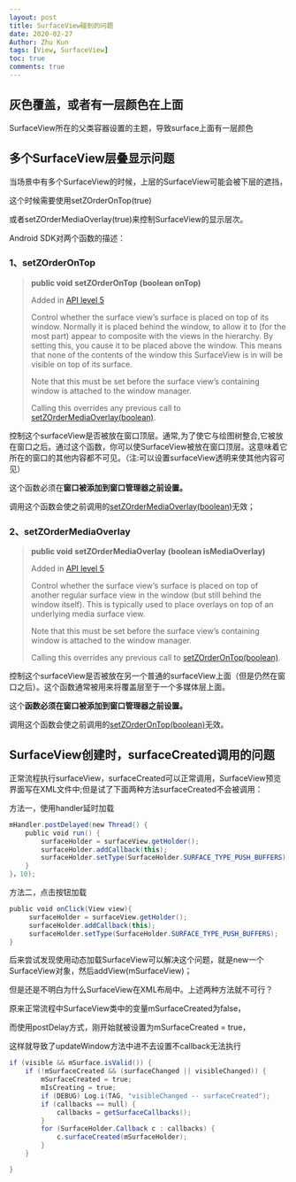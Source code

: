 ```yaml
---
layout: post
title: SurfaceView碰到的问题
date: 2020-02-27
Author: Zhu Kun
tags: [View, SurfaceView]
toc: true
comments: true
---
```


## 灰色覆盖，或者有一层颜色在上面

SurfaceView所在的父类容器设置的主题，导致surface上面有一层颜色

## 多个SurfaceView层叠显示问题

当场景中有多个SurfaceView的时候，上层的SurfaceView可能会被下层的遮挡，

这个时候需要使用setZOrderOnTop(true)

或者setZOrderMediaOverlay(true)来控制SurfaceView的显示层次。

 

Android SDK对两个函数的描述：

### 1、setZOrderOnTop

> **public void** **setZOrderOnTop** **(boolean onTop)**
>
> Added in [API level 5](http://developer.android.com/guide/topics/manifest/uses-sdk-element.html#ApiLevels)
>
> Control whether the surface view’s surface is placed on top of its window. Normally it is placed behind the window, to allow it to (for the most part) appear to composite with the views in the hierarchy. By setting this, you cause it to be placed above the window. This means that none of the contents of the window this SurfaceView is in will be visible on top of its surface.
>
> Note that this must be set before the surface view’s containing window is attached to the window manager.
>
> Calling this overrides any previous call to [setZOrderMediaOverlay(boolean)](http://developer.android.com/reference/android/view/SurfaceView.html#setZOrderMediaOverlay(boolean)).

控制这个surfaceView是否被放在窗口顶层。通常,为了使它与绘图树整合,它被放在窗口之后。通过这个函数，你可以使SurfaceView被放在窗口顶层。这意味着它所在的窗口的其他内容都不可见。（注:可以设置surfaceView透明来使其他内容可见）

这个函数必须在**窗口被添加到窗口管理器之前设置。**

调用这个函数会使之前调用的[setZOrderMediaOverlay(boolean)](http://developer.android.com/reference/android/view/SurfaceView.html#setZOrderMediaOverlay(boolean))无效；

### 2、setZOrderMediaOverlay

> **public void** **setZOrderMediaOverlay** **(boolean isMediaOverlay)**
>
> Added in [API level 5](http://developer.android.com/guide/topics/manifest/uses-sdk-element.html#ApiLevels)
>
> Control whether the surface view’s surface is placed on top of another regular surface view in the window (but still behind the window itself). This is typically used to place overlays on top of an underlying media surface view.
>
> Note that this must be set before the surface view’s containing window is attached to the window manager.
>
> Calling this overrides any previous call to [setZOrderOnTop(boolean)](http://developer.android.com/reference/android/view/SurfaceView.html#setZOrderOnTop(boolean)).

控制这个surfaceView是否被放在另一个普通的surfaceView上面（但是仍然在窗口之后）。这个函数通常被用来将覆盖层至于一个多媒体层上面。

这个**函数必须在窗口被添加到窗口管理器之前设置。**

调用这个函数会使之前调用的[setZOrderOnTop(boolean)](http://developer.android.com/reference/android/view/SurfaceView.html#setZOrderOnTop(boolean))无效。

## SurfaceView创建时，surfaceCreated调用的问题

正常流程执行surfaceView，surfaceCreated可以正常调用，SurfaceView预览界面写在XML文件中;但是试了下面两种方法surfaceCreated不会被调用：

方法一，使用handler延时加载

```java
mHandler.postDelayed(new Thread() {
    public void run() {
        surfaceHolder = surfaceView.getHolder();
        surfaceHolder.addCallback(this);
        surfaceHolder.setType(SurfaceHolder.SURFACE_TYPE_PUSH_BUFFERS);
    }
}，10);
```

方法二，点击按钮加载

```java
public void onClick(View view){
     surfaceHolder = surfaceView.getHolder();
     surfaceHolder.addCallback(this);
     surfaceHolder.setType(SurfaceHolder.SURFACE_TYPE_PUSH_BUFFERS);
}
```

后来尝试发现使用动态加载SurfaceView可以解决这个问题，就是new一个SurfaceView对象，然后addView(mSurfaceView)；

但是还是不明白为什么SurfaceView在XML布局中。上述两种方法就不可行？

原来正常流程中SurfaceView类中的变量mSurfaceCreated为false，

而使用postDelay方式，刚开始就被设置为mSurfaceCreated = true，

这样就导致了updateWindow方法中进不去设置不callback无法执行

```java
if (visible && mSurface.isValid()) { 
    if (!mSurfaceCreated && (surfaceChanged || visibleChanged)) {
        mSurfaceCreated = true;
        mIsCreating = true;
        if (DEBUG) Log.i(TAG, "visibleChanged -- surfaceCreated");
        if (callbacks == null) {
            callbacks = getSurfaceCallbacks();
        }
        for (SurfaceHolder.Callback c : callbacks) {
            c.surfaceCreated(mSurfaceHolder);
        }
    }

}
```

